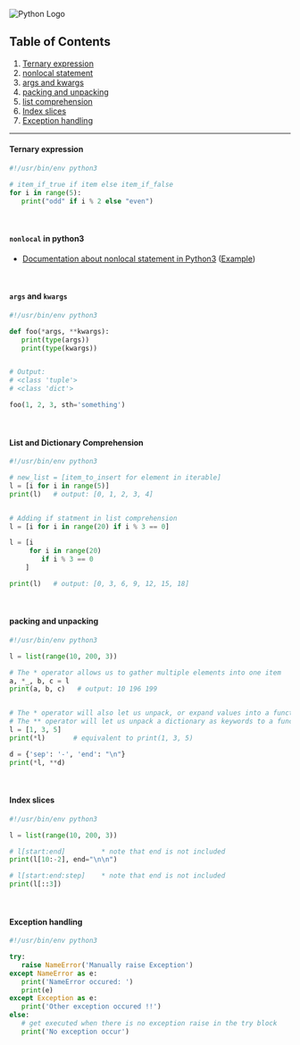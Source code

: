 ![Python Logo](https://www.python.org/static/community_logos/python-logo.png)

## Table of Contents
1. [Ternary expression](https://github.com/ZeroSword-X/programming/tree/master/python/advanced#ternary-expression)
1. [nonlocal statement](https://github.com/ZeroSword-X/programming/tree/master/python/advanced#nonlocal-in-python3)
1. [args and kwargs](https://github.com/ZeroSword-X/programming/tree/master/python/advanced#args-and-kwargs)
1. [packing and unpacking](https://github.com/ZeroSword-X/programming/tree/master/python/advanced#packing-and-unpacking)
1. [list comprehension](https://github.com/ZeroSword-X/programming/tree/master/python/advanced#list-and-dictionary-comprehension)
1. [Index slices](https://github.com/ZeroSword-X/programming/tree/master/python/advanced#index-slices)
1. [Exception handling](https://github.com/ZeroSword-X/programming/tree/master/python/advanced#exception-handling)

---

#### Ternary expression

```python
#!/usr/bin/env python3

# item_if_true if item else item_if_false
for i in range(5):
   print("odd" if i % 2 else "even")
```

<br>

#### `nonlocal` in python3

- [Documentation about nonlocal statement in Python3](https://docs.python.org/3/reference/simple_stmts.html#grammar-token-nonlocal-stmt) ([Example](https://www.cnblogs.com/z360519549/p/5172020.html))

<br>

#### `args` and `kwargs`

```python
#!/usr/bin/env python3

def foo(*args, **kwargs):
   print(type(args))
   print(type(kwargs))


# Output:
# <class 'tuple'>
# <class 'dict'>

foo(1, 2, 3, sth='something')    
```

<br>

#### List and Dictionary Comprehension

```python
#!/usr/bin/env python3

# new_list = [item_to_insert for element in iterable]
l = [i for i in range(5)]
print(l)   # output: [0, 1, 2, 3, 4]


# Adding if statment in list comprehension
l = [i for i in range(20) if i % 3 == 0]

l = [i
     for i in range(20)
        if i % 3 == 0
    ]

print(l)   # output: [0, 3, 6, 9, 12, 15, 18]
```

<br>

#### packing and unpacking

```python
#!/usr/bin/env python3

l = list(range(10, 200, 3))

# The * operator allows us to gather multiple elements into one item
a, *_, b, c = l
print(a, b, c)   # output: 10 196 199


# The * operator will also let us unpack, or expand values into a function's arguments
# The ** operator will let us unpack a dictionary as keywords to a function
l = [1, 3, 5]
print(*l)       # equivalent to print(1, 3, 5)

d = {'sep': '-', 'end': "\n"}
print(*l, **d)  
```

<br>

#### Index slices

```python
#!/usr/bin/env python3

l = list(range(10, 200, 3))

# l[start:end]         * note that end is not included
print(l[10:-2], end="\n\n")

# l[start:end:step]    * note that end is not included
print(l[::3])
```

<br>

#### Exception handling

```python
#!/usr/bin/env python3

try:
   raise NameError('Manually raise Exception')
except NameError as e:
   print('NameError occured: ')
   print(e)
except Exception as e:
   print('Other exception occured !!')
else:
   # get executed when there is no exception raise in the try block
   print('No exception occur')
```
